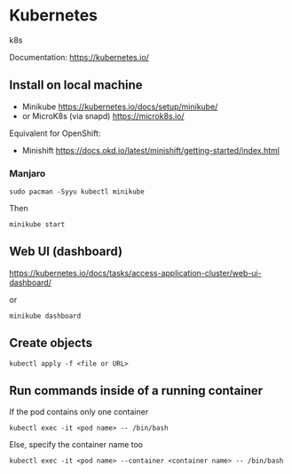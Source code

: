 # Kubernetes

k8s

Documentation: https://kubernetes.io/

## Install on local machine
- Minikube https://kubernetes.io/docs/setup/minikube/
- or MicroK8s (via snapd) https://microk8s.io/

Equivalent for OpenShift:
- Minishift https://docs.okd.io/latest/minishift/getting-started/index.html

### Manjaro

```
sudo pacman -Syyu kubectl minikube
```

Then
```
minikube start
```

## Web UI (dashboard)
https://kubernetes.io/docs/tasks/access-application-cluster/web-ui-dashboard/

or

```
minikube dashboard
```

## Create objects

```
kubectl apply -f <file or URL>
```


## Run commands inside of a running container

If the pod contains only one container
```
kubectl exec -it <pod name> -- /bin/bash
```

Else, specify the container name too
```
kubectl exec -it <pod name> --container <container name> -- /bin/bash
```
